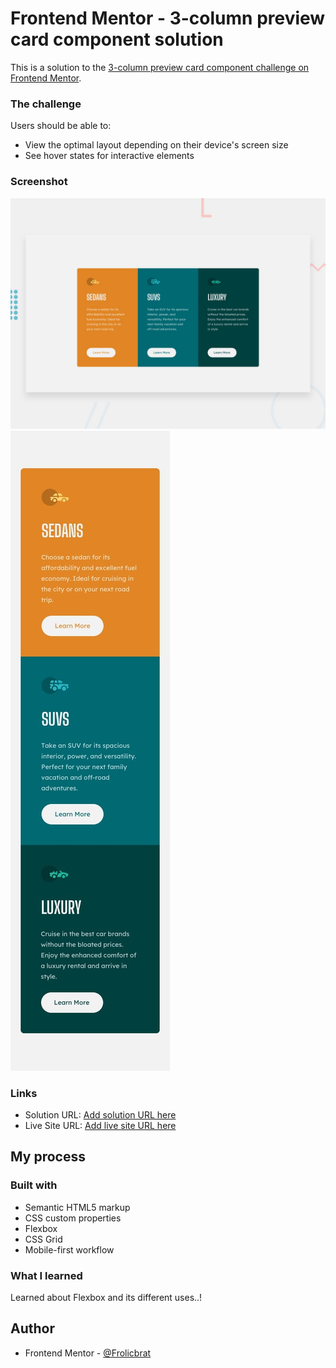 # Frontend Mentor - 3-column preview card component solution

This is a solution to the [3-column preview card component challenge on Frontend Mentor](https://www.frontendmentor.io/challenges/3column-preview-card-component-pH92eAR2-).

### The challenge

Users should be able to:

- View the optimal layout depending on their device's screen size
- See hover states for interactive elements

### Screenshot

![Desktop](https://github.com/FrolicBrat/Three_column_preview_card_component-Frontend-Mentor/blob/c4d82bcdeef4af97b2abb6df817096d9655542cf/design/desktop-preview.jpg)
![Mobile](design/mobile-design.jpg)

### Links

- Solution URL: [Add solution URL here](https://your-solution-url.com)
- Live Site URL: [Add live site URL here](https://your-live-site-url.com)

## My process

### Built with

- Semantic HTML5 markup
- CSS custom properties
- Flexbox
- CSS Grid
- Mobile-first workflow

### What I learned

Learned about Flexbox and its different uses..!

## Author

- Frontend Mentor - [@Frolicbrat](https://www.frontendmentor.io/profile/FrolicBrat)
